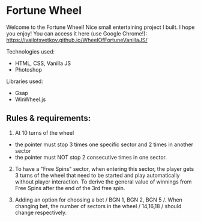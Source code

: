 # Fortune Wheel

Welcome to the Fortune Wheel! Nice small entertaining project I built. I hope you enjoy! You can access it here (use Google Chrome!): https://ivailotsvetkov.github.io/WheelOfFortuneVanillaJS/

Technologies used:

* HTML, CSS, Vanilla JS
* Photoshop

Libraries used:

* Gsap
* WinWheel.js

## Rules & requirements:

1. At 10 turns of the wheel
- the pointer must stop 3 times one specific sector and 2 times in another sector
- the pointer must NOT stop 2 consecutive times in one sector.

2. To have a "Free Spins" sector, when entering this sector, the player
gets 3 turns of the wheel that need to be started and
play automatically without player interaction. To derive the general
value of winnings from Free Spins after the end of the 3rd free spin.

3. Adding an option for choosing a bet / BGN 1, BGN 2, BGN 5 /. When changing
bet, the number of sectors in the wheel / 14,16,18 / should change respectively.
